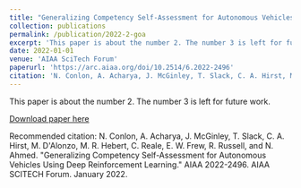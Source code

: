 ```yaml
---
title: "Generalizing Competency Self-Assessment for Autonomous Vehicles Using Deep Reinforcement Learning"
collection: publications
permalink: /publication/2022-2-goa
excerpt: 'This paper is about the number 2. The number 3 is left for future work.'
date: 2022-01-01
venue: 'AIAA SciTech Forum'
paperurl: 'https://arc.aiaa.org/doi/10.2514/6.2022-2496'
citation: 'N. Conlon, A. Acharya, J. McGinley, T. Slack, C. A. Hirst, M. D’Alonzo, M. R. Hebert, C. Reale, E. W. Frew, R. Russell, and N. Ahmed. <i>Generalizing Competency Self-Assessment for Autonomous Vehicles Using Deep Reinforcement Learning.</i> AIAA 2022-2496. AIAA SCITECH Forum. January 2022.'
---
```

This paper is about the number 2. The number 3 is left for future work.

[Download paper here](http://academicpages.github.io/files/paper2.pdf)

Recommended citation: N. Conlon, A. Acharya, J. McGinley, T. Slack, C. A. Hirst, M. D'Alonzo, M. R. Hebert, C. Reale, E. W. Frew, R. Russell, and N. Ahmed. "Generalizing Competency Self-Assessment for Autonomous Vehicles Using Deep Reinforcement Learning." AIAA 2022-2496. AIAA SCITECH Forum. January 2022. 